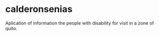 # calderonsenias
Aplication of information the people with disability for visit in a zone of quito.
